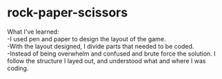 # rock-paper-scissors
What I've learned:  
-I used pen and paper to design the layout of the game.  
-With the layout designed, I divide parts that needed to be coded.  
-Instead of being overwhelm and confused and brute force the solution. I follow the structure I layed out, and understood what and where I was coding.  
